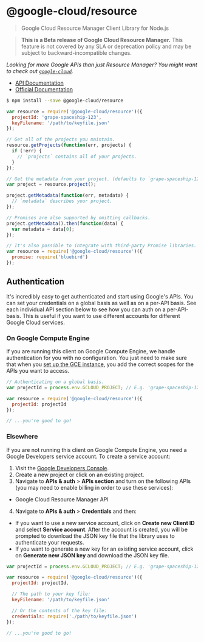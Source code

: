 # @google-cloud/resource
> Google Cloud Resource Manager Client Library for Node.js

> **This is a Beta release of Google Cloud Resource Manager.** This feature is not covered by any SLA or deprecation policy and may be subject to backward-incompatible changes.

*Looking for more Google APIs than just Resource Manager? You might want to check out [`google-cloud`][google-cloud].*

- [API Documentation][gcloud-resource-docs]
- [Official Documentation][cloud-resource-docs]


```sh
$ npm install --save @google-cloud/resource
```
```js
var resource = require('@google-cloud/resource')({
  projectId: 'grape-spaceship-123',
  keyFilename: '/path/to/keyfile.json'
});

// Get all of the projects you maintain.
resource.getProjects(function(err, projects) {
  if (!err) {
    // `projects` contains all of your projects.
  }
});

// Get the metadata from your project. (defaults to `grape-spaceship-123`)
var project = resource.project();

project.getMetadata(function(err, metadata) {
  // `metadata` describes your project.
});

// Promises are also supported by omitting callbacks.
project.getMetadata().then(function(data) {
  var metadata = data[0];
});

// It's also possible to integrate with third-party Promise libraries.
var resource = require('@google-cloud/resource')({
  promise: require('bluebird')
});
```


## Authentication

It's incredibly easy to get authenticated and start using Google's APIs. You can set your credentials on a global basis as well as on a per-API basis. See each individual API section below to see how you can auth on a per-API-basis. This is useful if you want to use different accounts for different Google Cloud services.

### On Google Compute Engine

If you are running this client on Google Compute Engine, we handle authentication for you with no configuration. You just need to make sure that when you [set up the GCE instance][gce-how-to], you add the correct scopes for the APIs you want to access.

``` js
// Authenticating on a global basis.
var projectId = process.env.GCLOUD_PROJECT; // E.g. 'grape-spaceship-123'

var resource = require('@google-cloud/resource')({
  projectId: projectId
});

// ...you're good to go!
```

### Elsewhere

If you are not running this client on Google Compute Engine, you need a Google Developers service account. To create a service account:

1. Visit the [Google Developers Console][dev-console].
2. Create a new project or click on an existing project.
3. Navigate to  **APIs & auth** > **APIs section** and turn on the following APIs (you may need to enable billing in order to use these services):
  * Google Cloud Resource Manager API
4. Navigate to **APIs & auth** >  **Credentials** and then:
  * If you want to use a new service account, click on **Create new Client ID** and select **Service account**. After the account is created, you will be prompted to download the JSON key file that the library uses to authenticate your requests.
  * If you want to generate a new key for an existing service account, click on **Generate new JSON key** and download the JSON key file.

``` js
var projectId = process.env.GCLOUD_PROJECT; // E.g. 'grape-spaceship-123'

var resource = require('@google-cloud/resource')({
  projectId: projectId,

  // The path to your key file:
  keyFilename: '/path/to/keyfile.json'

  // Or the contents of the key file:
  credentials: require('./path/to/keyfile.json')
});

// ...you're good to go!
```


[google-cloud]: https://github.com/GoogleCloudPlatform/google-cloud-node/
[gce-how-to]: https://cloud.google.com/compute/docs/authentication#using
[dev-console]: https://console.developers.google.com/project
[gcloud-resource-docs]: https://googlecloudplatform.github.io/google-cloud-node/#/docs/resource
[cloud-resource-docs]: https://cloud.google.com/resource-manager
